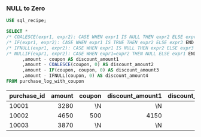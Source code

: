 

### NULL to Zero
```sql
USE sql_recipe;

SELECT *
/* COALESCE(expr1, expr2): CASE WHEN expr1 IS NULL THEN expr2 ELSE expr1 END */
/* IF(expr1, expr2): CASE WHEN expr1 IS TRUE THEN expr2 ELSE expr3 END */
/* IFNULL(expr1, expr2): CASE WHEN expr1 IS NULL THEN expr2 ELSE expr3 END */
/* NULLIF(expr1, expr2): CASE WHEN expr1=expr2 THEN NULL ELSE expr1 END */
      ,amount - coupon AS discount_amount1
      ,amount - COALESCE(coupon, 0) AS discount_amount2
      ,amount - IF(coupon, coupon, 0) AS discount_amount3
      ,amount - IFNULL(coupon, 0) AS discount_amount4
FROM purchase_log_with_coupon
```
| purchase_id | amount | coupon | discount_amount1 | discount_amount2 | discount_amount3 | discount_amount4 | 
| --- | ---: | ---: | ---: | ---: | ---: | ---: | 
| 10001 | 3280 | \N | \N | 3280 | 3280 | 3280 | 
| 10002 | 4650 | 500 | 4150 | 4150 | 4150 | 4150 | 
| 10003 | 3870 | \N | \N | 3870 | 3870 | 3870 | 
